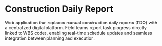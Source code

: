 # Construction Daily Report
Web application that replaces manual construction daily reports (RDO) with a centralized digital platform. Field teams report task progress directly linked to WBS codes, enabling real-time schedule updates and seamless integration between planning and execution.
